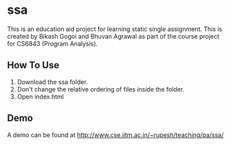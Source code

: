 # ssa
This is an education aid project for learning static single assignment.
This is created by Bikash Gogoi and Bhuvan Agrawal as part of the course project for CS6843 (Program Analysis).

## How To Use
1. Download the ssa folder.
2. Don't change the relative ordering of files inside the folder.
3. Open index.html

## Demo
A demo can be found at http://www.cse.iitm.ac.in/~rupesh/teaching/pa/ssa/ 
